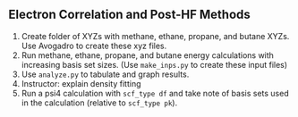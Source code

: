 ## Electron Correlation and Post-HF Methods

1. Create folder of XYZs with methane, ethane, propane, and butane XYZs. Use Avogadro to create these xyz files.
2. Run methane, ethane, propane, and butane energy calculations with increasing basis set sizes. (Use `make_inps.py` to create these input files)
3. Use `analyze.py` to tabulate and graph results.  
4. Instructor: explain density fitting
5. Run a psi4 calculation with `scf_type df` and take note of basis sets used in the calculation (relative to `scf_type pk`).
